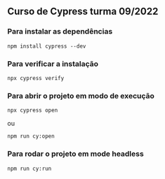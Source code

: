 ## Curso de Cypress turma 09/2022

### Para instalar as dependências
```
npm install cypress --dev
```

### Para verificar a instalação
```
npx cypress verify
```
### Para abrir o projeto em modo de execução
```
npx cypress open
```
ou
```
npm run cy:open
```
### Para rodar o projeto em mode headless
```
npm run cy:run
``` 